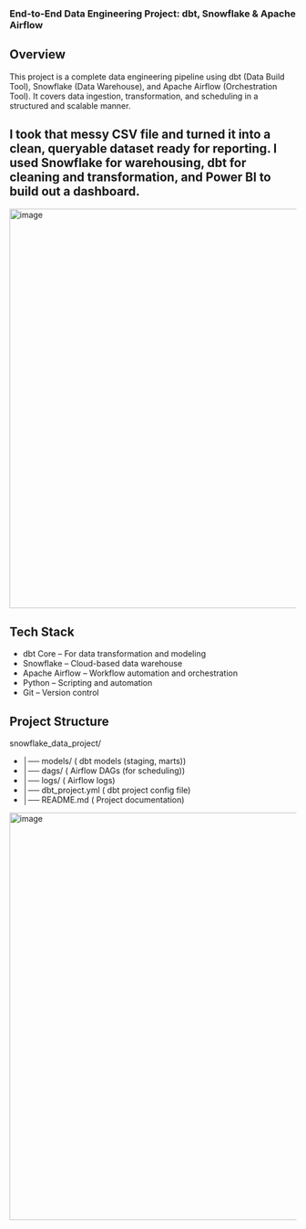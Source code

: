 ### End-to-End Data Engineering Project: dbt, Snowflake & Apache Airflow

## Overview
This project is a complete data engineering pipeline using dbt (Data Build Tool), Snowflake (Data Warehouse), and Apache Airflow (Orchestration Tool). It covers data ingestion, transformation, and scheduling in a structured and scalable manner.

 ## I took that messy CSV file and turned it into a clean, queryable dataset ready for reporting. I used Snowflake for warehousing, dbt for cleaning and transformation, and Power BI to build out a dashboard.
 
 <img width="1350" height="700" alt="image" src="https://github.com/user-attachments/assets/4cdfa540-4bc0-45d0-be44-02eb7aecf3dd" />


## Tech Stack
- dbt Core – For data transformation and modeling
- Snowflake – Cloud-based data warehouse
- Apache Airflow – Workflow automation and orchestration
- Python – Scripting and automation
- Git – Version control
   
## Project Structure
 snowflake_data_project/
- │──  models/                                (  dbt models (staging, marts))
- │──  dags/                                  (   Airflow DAGs (for scheduling))
- │──  logs/                                  (   Airflow logs)
- │──  dbt_project.yml                        ( dbt project config file)
- │──  README.md                              ( Project documentation)

<img width="1774" height="714" alt="image" src="https://github.com/user-attachments/assets/31266801-b27c-4e00-b77f-736e20d80abc" />
